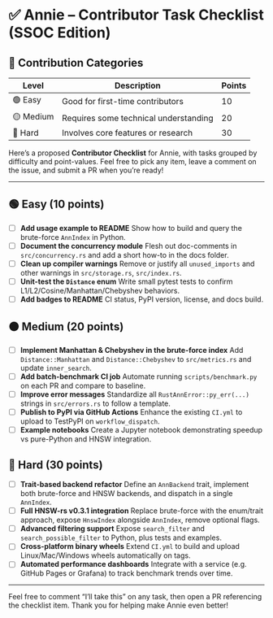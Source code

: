 

# ✅ Annie – Contributor Task Checklist (SSOC Edition)



## 📌 Contribution Categories

| Level     | Description                           | Points |
| --------- | ------------------------------------- | ------ |
| 🟢 Easy   | Good for first-time contributors      | 10     |
| 🟡 Medium | Requires some technical understanding | 20     |
| 🔴 Hard   | Involves core features or research    | 30     |

Here’s a proposed **Contributor Checklist** for Annie, with tasks grouped by difficulty and point-values. Feel free to pick any item, leave a comment on the issue, and submit a PR when you’re ready!

---

## 🟢 Easy (10 points)

* [ ] **Add usage example to README**
  Show how to build and query the brute-force `AnnIndex` in Python.
* [ ] **Document the concurrency module**
  Flesh out doc-comments in `src/concurrency.rs` and add a short how-to in the docs folder.
* [ ] **Clean up compiler warnings**
  Remove or justify all `unused_imports` and other warnings in `src/storage.rs`, `src/index.rs`.
* [ ] **Unit-test the `Distance` enum**
  Write small pytest tests to confirm L1/L2/Cosine/Manhattan/Chebyshev behaviors.
* [ ] **Add badges to README**
  CI status, PyPI version, license, and docs build.

## 🟠 Medium (20 points)

* [ ] **Implement Manhattan & Chebyshev in the brute-force index**
  Add `Distance::Manhattan` and `Distance::Chebyshev` to `src/metrics.rs` and update `inner_search`.
* [ ] **Add batch-benchmark CI job**
  Automate running `scripts/benchmark.py` on each PR and compare to baseline.
* [ ] **Improve error messages**
  Standardize all `RustAnnError::py_err(...)` strings in `src/errors.rs` to follow a template.
* [ ] **Publish to PyPI via GitHub Actions**
  Enhance the existing `CI.yml` to upload to TestPyPI on `workflow_dispatch`.
* [ ] **Example notebooks**
  Create a Jupyter notebook demonstrating speedup vs pure-Python and HNSW integration.

## 🔴 Hard (30 points)

* [ ] **Trait-based backend refactor**
  Define an `AnnBackend` trait, implement both brute-force and HNSW backends, and dispatch in a single `AnnIndex`.
* [ ] **Full HNSW-rs v0.3.1 integration**
  Replace brute-force with the enum/trait approach, expose `HnswIndex` alongside `AnnIndex`, remove optional flags.
* [ ] **Advanced filtering support**
  Expose `search_filter` and `search_possible_filter` to Python, plus tests and examples.
* [ ] **Cross-platform binary wheels**
  Extend `CI.yml` to build and upload Linux/Mac/Windows wheels automatically on tags.
* [ ] **Automated performance dashboards**
  Integrate with a service (e.g. GitHub Pages or Grafana) to track benchmark trends over time.

---

Feel free to comment “I’ll take this” on any task, then open a PR referencing the checklist item. Thank you for helping make Annie even better!
